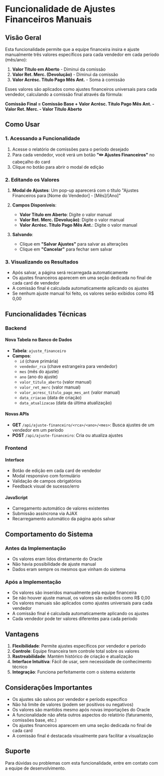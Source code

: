 # Funcionalidade de Ajustes Financeiros Manuais

## Visão Geral

Esta funcionalidade permite que a equipe financeira insira e ajuste manualmente três valores específicos para cada vendedor em cada período (mês/ano):

1. **Valor Título em Aberto** - Diminui da comissão
2. **Valor Ret. Merc. (Devolução)** - Diminui da comissão
3. **Valor Acrésc. Título Pago Mês Ant.** - Soma à comissão

Esses valores são aplicados como ajustes financeiros universais para cada vendedor, calculando a comissão final através da fórmula:

**Comissão Final = Comissão Base + Valor Acrésc. Título Pago Mês Ant. - Valor Ret. Merc. - Valor Título Aberto**

## Como Usar

### 1. Acessando a Funcionalidade

1. Acesse o relatório de comissões para o período desejado
2. Para cada vendedor, você verá um botão **"✏️ Ajustes Financeiros"** no cabeçalho do card
3. Clique no botão para abrir o modal de edição

### 2. Editando os Valores

1. **Modal de Ajustes**: Um pop-up aparecerá com o título "Ajustes Financeiros para [Nome do Vendedor] - [Mês]/[Ano]"

2. **Campos Disponíveis**:
   - **Valor Título em Aberto**: Digite o valor manual
   - **Valor Ret. Merc. (Devolução)**: Digite o valor manual
   - **Valor Acrésc. Título Pago Mês Ant.**: Digite o valor manual

3. **Salvando**:
   - Clique em **"Salvar Ajustes"** para salvar as alterações
   - Clique em **"Cancelar"** para fechar sem salvar

### 3. Visualizando os Resultados

- Após salvar, a página será recarregada automaticamente
- Os ajustes financeiros aparecem em uma seção dedicada no final de cada card de vendedor
- A comissão final é calculada automaticamente aplicando os ajustes
- Se nenhum ajuste manual foi feito, os valores serão exibidos como R$ 0,00

## Funcionalidades Técnicas

### Backend

#### Nova Tabela no Banco de Dados
- **Tabela**: `ajuste_financeiro`
- **Campos**:
  - `id` (chave primária)
  - `vendedor_rca` (chave estrangeira para vendedor)
  - `mes` (mês do ajuste)
  - `ano` (ano do ajuste)
  - `valor_titulo_aberto` (valor manual)
  - `valor_ret_merc` (valor manual)
  - `valor_acresc_titulo_pago_mes_ant` (valor manual)
  - `data_criacao` (data de criação)
  - `data_atualizacao` (data da última atualização)

#### Novas APIs
- **GET** `/api/ajuste-financeiro/<rca>/<ano>/<mes>`: Busca ajustes de um vendedor em um período
- **POST** `/api/ajuste-financeiro`: Cria ou atualiza ajustes

### Frontend

#### Interface
- Botão de edição em cada card de vendedor
- Modal responsivo com formulário
- Validação de campos obrigatórios
- Feedback visual de sucesso/erro

#### JavaScript
- Carregamento automático de valores existentes
- Submissão assíncrona via AJAX
- Recarregamento automático da página após salvar

## Comportamento do Sistema

### Antes da Implementação
- Os valores eram lidos diretamente do Oracle
- Não havia possibilidade de ajuste manual
- Dados eram sempre os mesmos que vinham do sistema

### Após a Implementação
- Os valores são inseridos manualmente pela equipe financeira
- Se não houver ajuste manual, os valores são exibidos como R$ 0,00
- Os valores manuais são aplicados como ajustes universais para cada vendedor
- A comissão final é calculada automaticamente aplicando os ajustes
- Cada vendedor pode ter valores diferentes para cada período

## Vantagens

1. **Flexibilidade**: Permite ajustes específicos por vendedor e período
2. **Controle**: Equipe financeira tem controle total sobre os valores
3. **Rastreabilidade**: Mantém histórico de criação e atualização
4. **Interface Intuitiva**: Fácil de usar, sem necessidade de conhecimento técnico
5. **Integração**: Funciona perfeitamente com o sistema existente

## Considerações Importantes

- Os ajustes são salvos por vendedor e período específico
- Não há limite de valores (podem ser positivos ou negativos)
- Os valores são mantidos mesmo após novas importações do Oracle
- A funcionalidade não afeta outros aspectos do relatório (faturamento, comissões base, etc.)
- Os ajustes financeiros aparecem em uma seção dedicada no final de cada card
- A comissão final é destacada visualmente para facilitar a visualização

## Suporte

Para dúvidas ou problemas com esta funcionalidade, entre em contato com a equipe de desenvolvimento.
